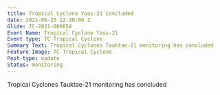 ```yaml
---
title: Tropical Cyclone Yaas-21 Concluded
date: 2021-06-25 12:30:00 Z
Glide: TC-2021-000058
Event Name: Tropical Cyclone Yass-21
Event type: TC Tropical Cyclone
Summary Text: Tropical Cyclones Tauktae-21 monitoring has concluded
Feature Image: TC Tropical Cyclone
Post-type: update
Status: monitoring
---
```


Tropical Cyclones Tauktae-21 monitoring has concluded
